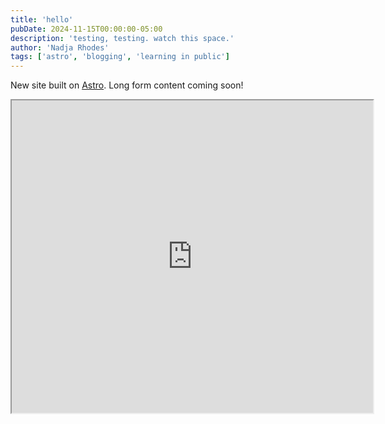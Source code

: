 ```yaml
---
title: 'hello'
pubDate: 2024-11-15T00:00:00-05:00
description: 'testing, testing. watch this space.'
author: 'Nadja Rhodes'
tags: ['astro', 'blogging', 'learning in public']
---
```


New site built on [Astro](https://astro.build/). Long form content coming soon!

<iframe src='https://htmlpreview.github.io/?https://github.com/iconix/december-adventure/blob/main/14/index.html' title="hello, it's me" width='578' height='500' scrolling='no'></iframe>
